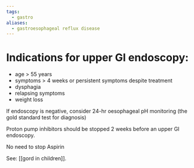 ```yaml
---
tags:
  - gastro
aliases:
  - gastroesophageal reflux disease
---
```

# Indications for upper GI endoscopy:
- age > 55 years
- symptoms > 4 weeks or persistent symptoms despite treatment
- dysphagia
- relapsing symptoms
- weight loss

If endoscopy is negative, consider 24-hr oesophageal pH monitoring (the gold standard test for diagnosis)

Proton pump inhibitors should be stopped 2 weeks before an upper GI endoscopy. 

No need to stop Aspirin

See: [[gord in children]]. 